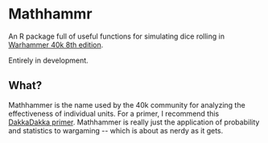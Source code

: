 Mathhammr
=========


An R package full of useful functions for simulating dice rolling in [Warhammer 40k 8th edition](https://www.games-workshop.com/en-US/Warhammer-40-000).

Entirely in development.


What?
-----

Mathhammer is the name used by the 40k community for analyzing the effectiveness of individual units. For a primer, I recommend this [DakkaDakka primer](https://www.dakkadakka.com/wiki/en/Basics_of_Mathhammer). Mathhammer is really just the application of probability and statistics to wargaming -- which is about as nerdy as it gets.
